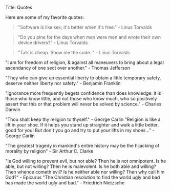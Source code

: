 Title: Quotes

Here are some of my favorite quotes:

> "Software is like sex; it's better when it's free." - Linus Torvalds


> "Do you pine for the days when men were men and wrote their own device drivers?" - Linus Torvalds


>"Talk is cheap. Show me the code. " - Linus Torvalds

"I am for freedom of religion, & against all maneuvers to bring about a legal ascendancy of one sect over another." - Thomas Jefferson

"They who can give up essential liberty to obtain a little temporary safety, deserve neither liberty nor safety." - Benjamin Franklin

"Ignorance more frequently begets confidence than does knowledge: it is those who know little, and not those who know much, who so positively assert that this or that problem will never be solved by science." - Charles Darwin

"Thou shalt keep thy religion to thyself." - George Carlin
"Religion is like a lift in your shoe. If it helps you stand up straighter and walk a little better, good for you! But don't you go and try to put your lifts in my shoes..." - George Carlin

"The greatest tragedy in mankind's entire history may be the hijacking of morality by religion" - Sir Arthur C. Clarke

"Is God willing to prevent evil, but not able? Then he is not omnipotent. Is he able, but not willing? Then he is malevolent. Is he both able and willing? Then whence cometh evil? Is he neither able nor willing? Then why call him God?" - Epicurus
‎"The Christian resolution to find the world ugly and bad has made the world ugly and bad." - Friedrich Nietzsche
